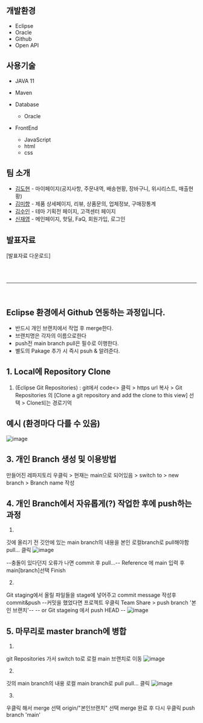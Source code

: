 ## 개발환경
- Eclipse
- Oracle
- Github
- Open API


## 사용기술
  * JAVA 11
  * Maven

  
* Database
  * Oracle
  
* FrontEnd
  * JavaScript
  * html
  * css


## 팀 소개
- [김도현](https://github.com/dohyun5) - 마이페이지(공지사항, 주문내역, 배송현황, 장바구니, 위시리스트, 매출현황)
- [김미향](https://github.com/kmhyang) - 제품 상세페이지, 리뷰, 상품문의, 업체정보, 구매장통계
- [김수인](https://github.com/ksuin22) - 테마 기획전 페이지, 고객센터 페이지
- [신재영](https://github.com/tsd02150) - 메인페이지, 핫딜, FaQ, 회원가입, 로그인

## 발표자료
[발표자료 다운로드]

<br/>
<br/>
<hr>
<br/>

## Eclipse 환경에서 Github 연동하는 과정입니다.
  - 반드시 개인 브랜치에서 작업 후 merge한다.
  - 브랜치명은 각자의 이름으로한다
  - push전 main branch pull은 필수로 이행한다.
  - 별도의 Pakage 추가 시 즉시 psuh & 알려준다.
  
## 1. Local에 Repository Clone
1. (Eclipse Git Repositories) : git에서 code<> 클릭 > https url 복사 > Git Repositories 의 [Clone a git repository and add the clone to this view] 선택 > Clone되는 경로기억  
 
  
## 예시 (환경마다 다를 수 있음)
![image](https://user-images.githubusercontent.com/85140469/235565232-e89355ad-cc69-417f-84a0-439ded2bb3c2.png)


## 3. 개인 Branch 생성 및 이용방법
만들어진 레파지토리 우클릭 > 현재는 main으로 되어있음 > switch to > new branch > Branch name 작성
  
## 4. 개인 Branch에서 자유롭게(?) 작업한 후에 push하는 과정
1.
깃에 올리기 전 깃안에 있는 main branch의 내용을 본인 로컬branch로 pull해야함
pull... 클릭
![image](https://user-images.githubusercontent.com/85140469/235565671-328d60fb-96a9-4ce7-a45e-4996c397fc58.png)

--충돌이 있다던지 오류가 나면 commit 후 pull...--
Reference 에 main 입력 후 main[branch]선택
Finish

2.
Git staging에서 올릴 파일들을 stage에 넣어주고 commit message 작성후 commit&push
--커밋을 했었다면 프로젝트 우클릭 Team Share > push branch '본인 브랜치'--
-- or Git stageing 에서 push HEAD --
![image](https://user-images.githubusercontent.com/85140469/235566029-924fb414-e207-43a1-9ede-3d9a039fd533.png)

  
## 5. 마무리로 master branch에 병합
1.
git Repositories 가서 switch to로 로컬 main 브랜치로 이동
![image](https://user-images.githubusercontent.com/85140469/235566227-46d3db56-ea94-4959-9cd8-20ea116a970d.png)

2.
깃의 main branch의 내용 로컬 main branch로 pull
pull... 클릭
![image](https://user-images.githubusercontent.com/85140469/235565671-328d60fb-96a9-4ce7-a45e-4996c397fc58.png)

3.
우클릭 해서 merge 선택
origin/"본인브랜치" 선택
merge 완료 후
다시 우클릭 push branch 'main'
